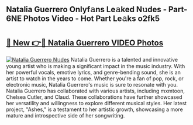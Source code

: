 ## Natalia Guerrero Onlyf𝚊ns Le𝚊ked N𝚞des - Part-6NE Photos Video - Hot Part Le𝚊ks o2fk5

# <h2><a href="http://ab1811.deff.icu/?id=Natalia+Guerrero">🔗 New 👉🔴 Natalia Guerrero VIDEO Photos</a></h2>

[![Natalia Guerrero N𝚞des](https://i.imgur.com/rIISA9y.gif)](http://ab1811.deff.icu/?id=Natalia+Guerrero)
Natalia Guerrero is a talented and innovative young artist who is making a significant impact in the music industry. With her powerful vocals, emotive lyrics, and genre-bending sound, she is an artist to watch in the years to come. Whether you're a fan of pop, rock, or electronic music, Natalia Guerrero's music is sure to resonate with you. Natalia Guerrero has collaborated with various artists, including mxmtoon, Chelsea Cutler, and Claud. These collaborations have further showcased her versatility and willingness to explore different musical styles. Her latest project, "Ashes," is a testament to her artistic growth, showcasing a more mature and introspective side of her songwriting.
